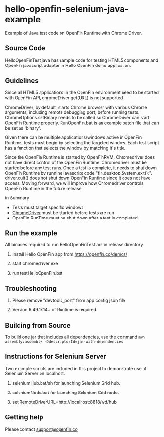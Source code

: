 hello-openfin-selenium-java-example
====================================

Example of Java test code on OpenFin Runtime with Chrome Driver.

## Source Code

HelloOpenFinTest.java has sample code for testing HTML5 components and OpenFin javascript adapter in Hello OpenFin demo application.

## Guidelines

Since all HTML5 applications in the OpenFin environment need to be started with OpenFin API, chromeDriver.get(URL) is not supported.

ChromeDriver, by default, starts Chrome browser with various Chrome arguments, including remote debugging port, before running tests.  ChromeOptions.setBinary needs to be called so ChromeDriver can start OpenFin Runtime properly.  RunOpenFin.bat is an example batch file that can be set as 'binary'.

Given there can be multiple applications/windows active in OpenFin Runtime, tests must begin by selecting the targeted window. Each test script has a function that selects the window by matching it's title.

Since the OpenFin Runtime is started by OpenFinRVM, Chromedriver does not have direct control of the OpenFin Runtime. Chromedriver must be started before any test runs. Once a test is complete, it needs to shut down OpenFin Runtime by running javascript code "fin.desktop.System.exit();". driver.quit() does not shut down OpenFin Runtime since it does not have access. Moving forward, we will improve how Chromedriver controls OpenFin Runtime in the future release.

In Summary
* Tests must target specific windows
* [ChromeDriver](https://sites.google.com/a/chromium.org/chromedriver/)  must be started before tests are run
* OpenFin RunTime must be shut down after a test is completed

## Run the example

All binaries required to run HelloOpenFinTest are in release directory:

1. Install Hello OpenFin app from https://openfin.co/demos/

2. start chromedriver.exe

3. run testHelloOpenFin.bat

## Troubleshooting

1. Please remove "devtools_port" from app config json file

2. Version 6.49.17.14+ of Runtime is required.

## Building from Source

To build one jar that includes all dependencies, use the command `mvn assembly:assembly -DdescriptorId=jar-with-dependencies`

## Instructions for Selenium Server

Two example scripts are included in this project to demonstrate use of Selenium Server on localhost.

1. seleniumHub.bat/sh for launching Selenium Grid hub.

2. seleniumNode.bat for launching Selenium Grid node.

3. set RemoteDriverURL=http://localhost:8818/wd/hub

## Getting help

Please contact support@openfin.co
